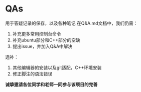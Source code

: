 # QAs
用于答疑记录的保存，以及各种笔记
在Q&A.md文档中，我们仍需：
1. 补充更多常用控制台命令
2. 补充ubuntu部分和C++部分的空缺
3. 提出issue，并加入Q&A中解决

选补：
1. 其他编辑器的安装以及git适配，C++环境安装
2. 修正脚注的语法错误

**诚挚邀请各位同学和老师一同参与该项目的完善**